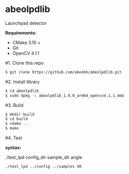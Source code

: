 # abeolpdlib
Launchpad detector

**Requirements:**
* CMake 3.10 +
* Git
* OpenCV 4.1.1

#1. Clone this repo
```bash
$ git clone https://github.com/abeobk/abeolpdlib.git
```
#2. Install library

```bash
$ cd abeolpdlib
$ sudo dpkg -i abeolpdlib_1.0.0_arm64_opencv4.1.1.deb
```

#3. Build

```bash
$ mkdir build
$ cd build
$ cmake ..
$ make
```

#4. Test

**syntax:**

./test_lpd config_dir sample_dir angle

```bash
./test_lpd ../config ../samples 40
```


